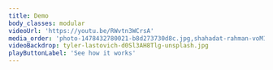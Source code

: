 ```yaml
---
title: Demo
body_classes: modular
videoUrl: 'https://youtu.be/RWvtn3WCrsA'
media_order: 'photo-1478432780021-b8d273730d8c.jpg,shahadat-rahman-voM1Z9cGPCU-unsplash.jpg,44714365_l-1-1024x683.jpg,tyler-lastovich-d0Sl3AH8Tlg-unsplash.jpg'
videoBackdrop: tyler-lastovich-d0Sl3AH8Tlg-unsplash.jpg
playButtonLabel: 'See how it works'
---
```


